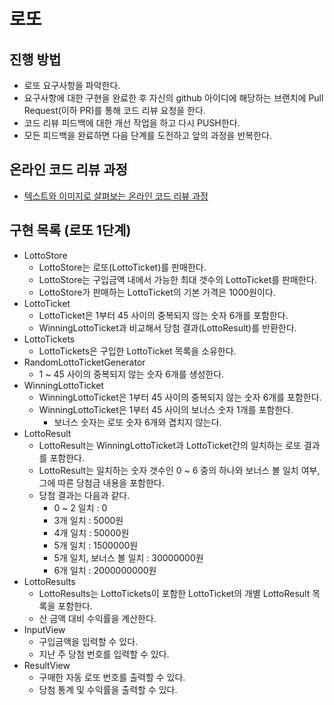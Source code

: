 # 로또
## 진행 방법
* 로또 요구사항을 파악한다.
* 요구사항에 대한 구현을 완료한 후 자신의 github 아이디에 해당하는 브랜치에 Pull Request(이하 PR)를 통해 코드 리뷰 요청을 한다.
* 코드 리뷰 피드백에 대한 개선 작업을 하고 다시 PUSH한다.
* 모든 피드백을 완료하면 다음 단계를 도전하고 앞의 과정을 반복한다.

## 온라인 코드 리뷰 과정
* [텍스트와 이미지로 살펴보는 온라인 코드 리뷰 과정](https://github.com/next-step/nextstep-docs/tree/master/codereview)

## 구현 목록 (로또 1단계)
* LottoStore
    * LottoStore는 로또(LottoTicket)를 판매한다.
    * LottoStore는 구입금액 내에서 가능한 최대 갯수의 LottoTicket를 판매한다.
    * LottoStore가 판매하는 LottoTicket의 기본 가격은 1000원이다.
* LottoTicket
    * LottoTicket은 1부터 45 사이의 중복되지 않는 숫자 6개를 포함한다.
    * WinningLottoTicket과 비교해서 당첨 결과(LottoResult)를 반환한다.
* LottoTickets
    * LottoTickets은 구입한 LottoTicket 목록을 소유한다.
* RandomLottoTicketGenerator
    * 1 ~ 45 사이의 중복되지 않는 숫자 6개를 생성한다.
* WinningLottoTicket
    * WinningLottoTicket은 1부터 45 사이의 중복되지 않는 숫자 6개를 포함한다.
    * WinningLottoTicket은 1부터 45 사이의 보너스 숫자 1개를 포함한다.
        * 보너스 숫자는 로또 숫자 6개와 겹치지 않는다.
* LottoResult
    * LottoResult는 WinningLottoTicket과 LottoTicket간의 일치하는 로또 결과를 포함한다.
    * LottoResult는 일치하는 숫자 갯수인 0 ~ 6 중의 하나와 보너스 볼 일치 여부, 그에 따른 당첨금 내용을 포함한다.
    * 당첨 결과는 다음과 같다.
        * 0 ~ 2 일치 : 0
        * 3개 일치 : 5000원
        * 4개 일치 : 50000원
        * 5개 일치 : 1500000원
        * 5개 일치, 보너스 볼 일치 : 30000000원
        * 6개 일치 : 2000000000원
* LottoResults
    * LottoResults는 LottoTickets이 포함한 LottoTicket의 개별 LottoResult 목록을 포함한다. 
    * 산 금액 대비 수익률을 계산한다.
* InputView
    * 구입금액을 입력할 수 있다.
    * 지난 주 당첨 번호를 입력할 수 있다.
* ResultView
    * 구매한 자동 로또 번호를 출력할 수 있다.
    * 당첨 통계 및 수익률을 출력할 수 있다.
